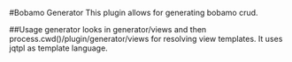 #Bobamo Generator
This plugin allows for generating bobamo crud.

##Usage
generator looks in generator/views and then process.cwd()/plugin/generator/views for resolving view templates.
It uses jqtpl as template language.